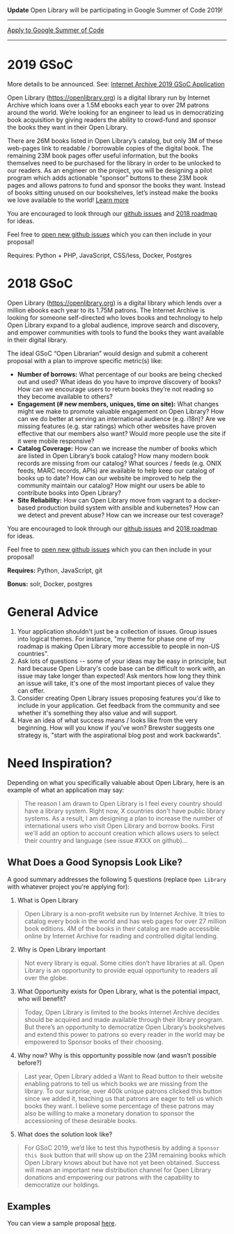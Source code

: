 **Update** Open Library will be participating in Google Summer of Code 2019! 

***

[Apply to Google Summer of Code](https://summerofcode.withgoogle.com/organizations/6482109326163968/)

***

# 2019 GSoC

More details to be announced. See: [Internet Archive 2019 GSoC Application](https://docs.google.com/document/d/1posF4zhq2lAz7eikloT9_K4LnHXfJ5VWGpCtJS6rJ0M/edit)

Open Library (https://openlibrary.org) is a digital library run by Internet Archive which loans over a 1.5M ebooks each year to over 2M patrons around the world. We’re looking for an engineer to lead us in democratizing book acquisition by giving readers the ability to crowd-fund and sponsor the books they want in their Open Library.

There are 26M books listed in Open Library’s catalog, but only 3M of these web-pages link to readable / borrowable copies of the digital book. The remaining 23M book pages offer useful information, but the books themselves need to be purchased for the library in order to be unlocked to our readers. As an engineer on the project, you will be designing a pilot program which adds actionable “sponsor” buttons to these 23M book pages and allows patrons to fund and sponsor the books they want. Instead of books sitting unused on our bookshelves, let’s instead make the books we love available to the world! [Learn more](http://blog.openlibrary.org/2018/10/27/raising-crypto-for-the-greater-good)

You are encouraged to look through our [github issues](github.com/internetarchive/openlibrary/issues) and [2018 roadmap](https://github.com/internetarchive/openlibrary/projects/7#column-2354676) for ideas.

Feel free to [open new github issues](https://github.com/internetarchive/openlibrary/issues/new) which you can then include in your proposal!

Requires: Python + PHP, JavaScript, CSS/less, Docker, Postgres

# 2018 GSoC
Open Library (https://openlibrary.org) is a digital library which lends over a million ebooks each year to its 1.75M patrons. The Internet Archive is looking for someone self-directed who loves books and technology to help Open Library expand to a global audience, improve search and discovery, and empower communities with tools to fund the books they want available in their digital library.

The ideal GSoC “Open Librarian” would design and submit a coherent proposal with a plan to improve specific metric(s) like:
- **Number of borrows:** What percentage of our books are being checked out and used? What ideas do you have to improve discovery of books? How can we encourage users to return books they’re not reading so they become available to others?
- **Engagement (# new members, uniques, time on site):** What changes might we make to promote valuable engagement on Open Library? How can we do better at serving an international audience (e.g. i18n)? Are we missing features (e.g. star ratings) which other websites have proven effective that our members also want? Would more people use the site if it were mobile responsive?
- **Catalog Coverage:** How can we increase the number of books which are listed in Open Library’s book catalog? How many modern book records are missing from our catalog? What sources / feeds (e.g. ONIX feeds, MARC records, APIs) are available to help keep our catalog of books up to date? How can our website be improved to help the community maintain our catalog? How might our users be able to contribute books into Open Library?
- **Site Reliability:** How can Open Library move from vagrant to a docker-based production build system with ansible and kubernetes? How can we detect and prevent abuse? How can we increase our test coverage?

You are encouraged to look through our [github issues](github.com/internetarchive/openlibrary/issues) and [2018 roadmap](https://github.com/internetarchive/openlibrary/projects/7#column-2354676) for ideas.

Feel free to [open new github issues](https://github.com/internetarchive/openlibrary/issues/new) which you can then include in your proposal!

**Requires:** Python, JavaScript, git

**Bonus:** solr, Docker, postgres

# General Advice

1. Your application shouldn't just be a collection of issues. Group issues into logical themes. For instance, "my theme for phase one of my roadmap is making Open Library more accessible to people in non-US countries".
2. Ask lots of questions -- some of your ideas may be easy in principle, but hard because Open Library's code base can be difficult to work with, an issue may take longer than expected! Ask mentors how long they think an issue will take, it's one of the most important pieces of value they can offer.
3. Consider creating Open Library issues proposing features you'd like to include in your application. Get feedback from the community and see whether it's something they also value and will support.
4. Have an idea of what success means / looks like from the very beginning. How will you know if you've won? Brewster suggests one strategy is, "start with the aspirational blog post and work backwards".

# Need Inspiration?

Depending on what you specifically valuable about Open Library, here is an example of what an application may say:

> The reason I am drawn to Open Library is I feel every country should have a library system. Right now, X countries don't have public library systems. As a result, I am designing a plan to increase the number of international users who visit Open Library and borrow books. First we'll add an option to account creation which allows users to select their country and language (see issue #XXX on github)...

## What Does a Good Synopsis Look Like?
A good summary addresses the following 5 questions (replace `Open Library` with whatever project you're applying for): 

1) What is Open Library
> Open Library is a non-profit website run by Internet Archive. It tries to catalog every book in the world and has web pages for over 27 million book editions. 4M of the books in their catalog are made accessible online by Internet Archive for reading and controlled digital lending.
2) Why is Open Library important
> Not every library is equal. Some cities don’t have libraries at all. Open Library is an opportunity to provide equal opportunity to readers all over the globe.
3) What Opportunity exists for Open Library, what is the potential impact, who will benefit?
> Today, Open Library is limited to the books Internet Archive decides should be acquired and made available through their library program. But there’s an opportunity to democratize Open Library’s bookshelves and extend this power to patrons so every reader in the world may be empowered to Sponsor books of their choosing.
4) Why now? Why is this opportunity possible now (and wasn’t possible before?)
> Last year, Open Library added a Want to Read button to their website enabling patrons to tell us which books we are missing from the library. To our surprise, over 400k unique patrons clicked this button since we added it, teaching us that patrons are eager to tell us which books they want. I believe some percentage of these patrons may also be willing to make a monetary donation to sponsor the accessioning of these desirable books.
5) What does the solution look like?
> For GSoC 2019, we’d like to test this hypothesis by adding a `Sponsor this Book` button that will show up on the 23M remaining books which Open Library knows about but have not yet been obtained. Success will mean an important new distribution channel for Open Library donations and empowering our patrons with the capability to democratize our holdings.

## Examples

You can view a sample proposal [here](https://docs.google.com/document/d/1IGTAMczT9A1EwyV_E73f2bHWscv85gyYAc7PLXJfPLs/edit?usp=sharing).

